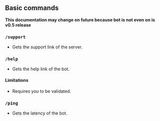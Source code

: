 ## Basic commands

**This documentation may change on future because bot is not even on is v0.5 release**

### `/support`
- Gets the support link of the server.

### `/help`
- Gets the help link of the bot.

#### Limitations
- Requires you to be validated.

### `/ping`
- Gets the latency of the bot.
